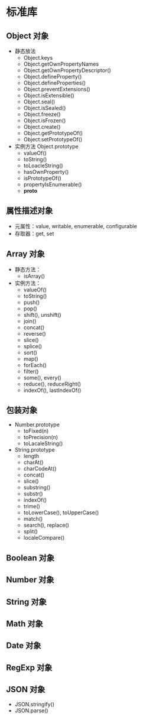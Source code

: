 # 标准库

## Object 对象
* 静态放法
  * Object.keys
  * Object.getOwnPropertyNames
  * Object.getOwnPropertyDescriptor()
  * Object.defineProperty()
  * Object.defineProperties()
  * Object.preventExtensions()
  * Object.isExtensible()
  * Object.seal()
  * Object.isSealed()
  * Object.freeze()
  * Object.isFrozen()
  * Object.create()
  * Object.getPrototypeOf()
  * Object.setPrototypeOf()
* 实例方法 Object.prototype
  * valueOf()
  * toString()
  * toLoacleString()
  * hasOwnProperty()
  * isPrototypeOf()
  * propertyIsEnumerable()
  * __proto__

## 属性描述对象
* 元属性：value, writable, enumerable, configurable
* 存取器：get, set

## Array 对象
* 静态方法：
  * isArray()
* 实例方法：
  * valueOf()
  * toString()
  * push()
  * pop()
  * shift(), unshift()
  * join()
  * concat()
  * reverse()
  * slice()
  * splice()
  * sort()
  * map()
  * forEach()
  * filter()
  * some(), every()
  * reduce(), reduceRight()
  * indexOf(), lastIndexOf()

## 包装对象
* Number.prototype
  * toFixed(n)
  * toPrecision(n)
  * toLacaleString()
* String.prototype
  * length
  * charAt()
  * charCodeAt()
  * concat()
  * slice()
  * substring()
  * substr()
  * indexOf()
  * trime()
  * toLowerCase(), toUpperCase()
  * match()
  * search(), replace()
  * split()
  * localeCompare()

## Boolean 对象

## Number 对象

## String 对象

## Math 对象

## Date 对象

## RegExp 对象

## JSON 对象
* JSON.stringify()
* JSON.parse()